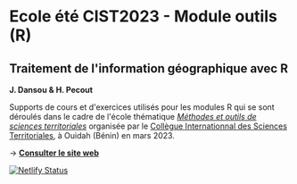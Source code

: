 # Ecole été CIST2023 - Module outils (R)

## Traitement de l'information géographique avec R

**J. Dansou & H. Pecout**

Supports de cours et d'exercices utilisés pour les modules R qui se sont déroulés dans le cadre de l'école thématique [*Méthodes et outils de sciences territoriales*](https://ee2023.netlify.app/) organisée par le [Collègue Internationnal des Sciences Territoriales](https://cist.cnrs.fr/), à Ouidah (Bénin) en mars 2023.

→ [**Consulter le site web**](https://tigr.netlify.app/)

[![Netlify Status](https://api.netlify.com/api/v1/badges/19223819-7f83-4703-9425-84632c36a37f/deploy-status)](https://app.netlify.com/sites/formationr/deploys)
